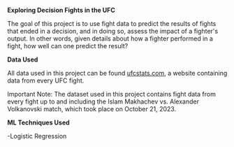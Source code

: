 **Exploring Decision Fights in the UFC**

The goal of this project is to use fight data to predict the results of fights that ended in a decision, and in doing so, assess the impact of a fighter's output. In other words, given details about how a fighter performed in a fight, how well can one predict the result?

**Data Used**

All data used in this project can be found [ufcstats.com](http://www.ufcstats.com/statistics/events/completed), a website containing data from every UFC fight.

Important Note: The dataset used in this project contains fight data from every fight up to and including the Islam Makhachev vs. Alexander Volkanovski match, which took place on October 21, 2023.

**ML Techniques Used**

-Logistic Regression
